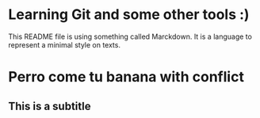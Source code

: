 Learning Git and some other tools :)
====================================

This README file is using something called Marckdown. It is a language to represent a minimal style on texts.

# Perro come tu banana with conflict

## This is a subtitle

